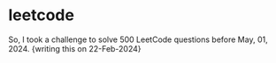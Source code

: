 # leetcode
So, I took a challenge to solve 500 LeetCode questions before May, 01, 2024. {writing this on 22-Feb-2024}

